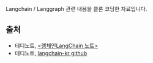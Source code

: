 Langchain / Langgraph 관련 내용을 클론 코딩한 자료입니다.

## 출처
- 테디노트, [<랭체인LangChain 노트>](https://wikidocs.net/book/14314)
- 테디노트, [langchain-kr github](https://github.com/teddylee777/langchain-kr)
